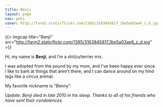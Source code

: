 ```yaml
---
title: Benji
layout: page
nav: pets
cover: http://farm2.staticflickr.com/1385/3163845817_1be5a03ae6_z_d.jpg
---
```


{{< imgcap title="Benji" src="http://farm2.staticflickr.com/1385/3163845817_1be5a03ae6_z_d.jpg" >}}

Hi, my name is **Benji**, and I’m a shitzu/terrier mix.

I was adopted from the pound by my mom, and I've been happy ever since. I like to bark at things that aren't there, and I can dance around on my hind legs like a circus animal.

My favorite nickname is "Benny".

*Update: Benji died in late 2010 in his sleep. Thanks to all of his friends who have sent their condolences.*

